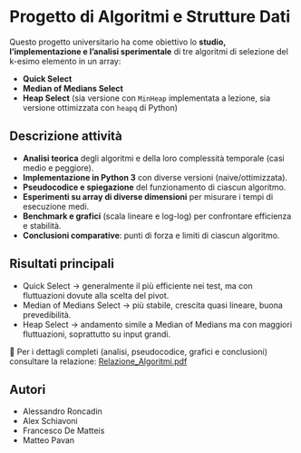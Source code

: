# Progetto di Algoritmi e Strutture Dati

Questo progetto universitario ha come obiettivo lo **studio, l’implementazione e l’analisi sperimentale** di tre algoritmi di selezione del k-esimo elemento in un array:

- **Quick Select**
- **Median of Medians Select**
- **Heap Select** (sia versione con `MinHeap` implementata a lezione, sia versione ottimizzata con `heapq` di Python)

## Descrizione attività
- **Analisi teorica** degli algoritmi e della loro complessità temporale (casi medio e peggiore).
- **Implementazione in Python 3** con diverse versioni (naive/ottimizzata).
- **Pseudocodice e spiegazione** del funzionamento di ciascun algoritmo.
- **Esperimenti su array di diverse dimensioni** per misurare i tempi di esecuzione medi.
- **Benchmark e grafici** (scala lineare e log-log) per confrontare efficienza e stabilità.
- **Conclusioni comparative**: punti di forza e limiti di ciascun algoritmo.

## Risultati principali
- Quick Select → generalmente il più efficiente nei test, ma con fluttuazioni dovute alla scelta del pivot.
- Median of Medians Select → più stabile, crescita quasi lineare, buona prevedibilità.
- Heap Select → andamento simile a Median of Medians ma con maggiori fluttuazioni, soprattutto su input grandi.

📄 Per i dettagli completi (analisi, pseudocodice, grafici e conclusioni) consultare la relazione:  [Relazione_Algoritmi.pdf](Relazione_Algoritmi.pdf)

## Autori
- Alessandro Roncadin  
- Alex Schiavoni  
- Francesco De Matteis  
- Matteo Pavan  
